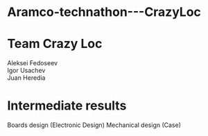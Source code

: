 # Aramco-technathon---CrazyLoc
# Team Crazy Loc
 Aleksei Fedoseev  
 Igor Usachev  
 Juan Heredia  
 
# Intermediate results

Boards design (Electronic Design)
Mechanical design (Case)
